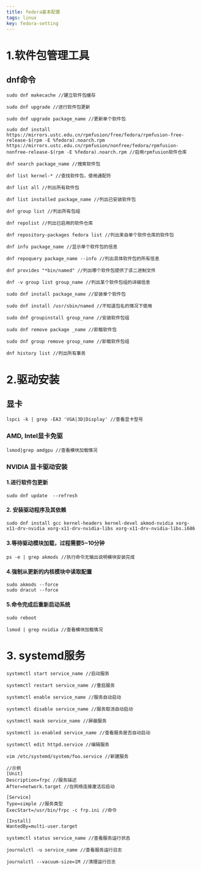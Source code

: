 ```yaml
---
title: fedora基本配置
tags: linux
key: fedora-setting 
---
```

# 1.软件包管理工具
## dnf命令
```
sudo dnf makecache //建立软件包缓存
```
```
sudo dnf upgrade //进行软件包更新
```
```
sudo dnf upgrade package_name //更新单个软件包
```
```
sudo dnf install https://mirrors.ustc.edu.cn/rpmfusion/free/fedora/rpmfusion-free-release-$(rpm -E %fedora).noarch.rpm https://mirrors.ustc.edu.cn/rpmfusion/nonfree/fedora/rpmfusion-nonfree-release-$(rpm -E %fedora).noarch.rpm //启用rpmfusion软件仓库
```
```
dnf search package_name //搜索软件包
```
```
dnf list kernel-* //查找软件包，使用通配符
```
```
dnf list all //列出所有软件包
```
```
dnf list installed package_name //列出已安装软件包
```
```
dnf group list //列出所有包组
```
```
dnf repolist //列出已启用的软件仓库
```
```
dnf repository-packages fedora list //列出来自单个软件仓库的软件包
```
```
dnf info package_name //显示单个软件包的信息
```
```
dnf repoquery package_name --info //列出具体软件包的所有信息
```
```
dnf provides "*bin/named" //列出哪个软件包提供了该二进制文件
```
```
dnf -v group list group_name //列出某个软件包组的详细信息
```
```
sudo dnf install package_name //安装单个软件包
```
```
sudo dnf install /usr/sbin/named //不知道包名的情况下使用
```
```
sudo dnf groupinstall group_nane //安装软件包组
```
```
sudo dnf remove package _name //卸载软件包
```
```
sudo dnf group remove group_name //卸载软件包组
```
```
dnf history list //列出所有事务
```
# 2.驱动安装
## 显卡
```
lspci -k | grep -EA3 'VGA|3D|Display' //查看显卡型号
```
### AMD, Intel显卡免驱
```
lsmod|grep amdgpu //查看模块加载情况
```
### NVIDIA 显卡驱动安装
#### 1.进行软件包更新
```
sudo dnf update  --refresh
```
#### 2. 安装驱动程序及其依赖
```
sudo dnf install gcc kernel-headers kernel-devel akmod-nvidia xorg-x11-drv-nvidia xorg-x11-drv-nvidia-libs xorg-x11-drv-nvidia-libs.i686
```
#### 3.等待驱动模块加载，过程需要5~10分钟
```
ps -e | grep akmods //执行命令无输出说明模块安装完成
```
#### 4.强制从更新的内核模块中读取配置
```
sudo akmods --force 
sudo dracut --force
```
#### 5.命令完成后重新启动系统
```
sudo reboot
```
```
lsmod | grep nvidia //查看模块加载情况
```
# 3. systemd服务
```
systemctl start service_name //启动服务
```
```
systemctl restart service_name //重启服务
```
```
systemctl enable service_name //服务自动启动
```
```
systemctl disable service_name //服务取消自动启动
```
```
systemctl mask service_name //屏蔽服务
```
```
systemctl is-enabled service_name //查看服务是否自动启动
```
```
systemctl edit httpd.service //编辑服务
```
```
vim /etc/systemd/system/foo.service //新建服务
```
```
//示例
[Unit]
Description=frpc //服务描述
After=network.target //在网络连接激活后启动

[Service]
Type=simple //服务类型
ExecStart=/usr/bin/frpc -c frp.ini //命令

[Install]
WantedBy=multi-user.target
```
```
systemctl status service_name //查看服务运行状态
```
```
journalctl -u service_name //查看服务运行日志
```
```
journalctl --vacuum-size=1M //清理运行日志
```